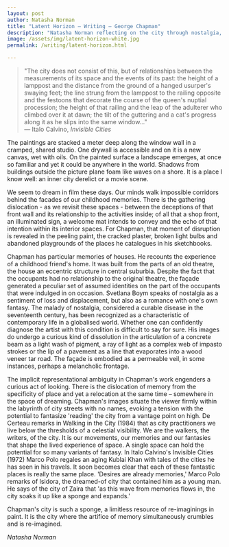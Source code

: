 ```yaml
---
layout: post
author: Natasha Norman
title: "Latent Horizon — Writing — George Chapman"
description: "Natasha Norman reflecting on the city through nostalgia, dreams and painting. Originally published in 2010 as an essay for the I Can Never Sleep on Sundays exhibition catalogue."
image: /assets/img/latent-horizon-white.jpg
permalink: /writing/latent-horizon.html

---
```

> "The city does not consist of this, but of relationships between the measurements of its space and the events of its past: the height of a lamppost and the distance from the ground of a hanged usurper's swaying feet; the line strung from the lamppost to the railing opposite and the festoons that decorate the course of the queen's nuptial procession; the height of that railing and the leap of the adulterer who climbed over it at dawn; the tilt of the guttering and a cat's progress along it as he slips into the same window..."  
> — Italo Calvino, *Invisible Cities*

The paintings are stacked a meter deep along the window wall in a cramped, shared studio. One drywall is accessible and on it is a new canvas, wet with oils. On the painted surface a landscape emerges, at once so familiar and yet it could be anywhere in the world. Shadows from buildings outside the picture plane foam like waves on a shore. It is a place I know well: an inner city derelict or a movie scene.

We seem to dream in film these days. Our minds walk impossible corridors behind the facades of our childhood memories. There is the gathering dislocation - as we revisit these spaces - between the deceptions of that front wall and its relationship to the activities inside; of all that a shop front, an illuminated sign, a welcome mat intends to convey and the echo of that intention within its interior spaces. For Chapman, that moment of disruption is revealed in the peeling paint, the cracked plaster, broken light bulbs and abandoned playgrounds of the places he catalogues in his sketchbooks.

Chapman has particular memories of houses. He recounts the experience of a childhood friend's home. It was built from the parts of an old theatre, the house an eccentric structure in central suburbia. Despite the fact that the occupants had no relationship to the original theatre, the façade generated a peculiar set of assumed identities on the part of the occupants that were indulged in on occasion. Svetlana Boym speaks of nostalgia as a sentiment of loss and displacement, but also as a romance with one's own fantasy. The malady of nostalgia, considered a curable disease in the seventeenth century, has been recognized as a characteristic of contemporary life in a globalised world. Whether one can confidently diagnose the artist with this condition is difficult to say for sure. His images do undergo a curious kind of dissolution in the articulation of a concrete beam as a light wash of pigment, a ray of light as a complex web of impasto strokes or the lip of a pavement as a line that evaporates into a wood veneer tar road. The façade is embodied as a permeable veil, in some instances, perhaps a melancholic frontage.

The implicit representational ambiguity in Chapman's work engenders a curious act of looking. There is the dislocation of memory from the specificity of place and yet a relocation at the same time – somewhere in the space of dreaming. Chapman's images situate the viewer firmly within the labyrinth of city streets with no names, evoking a tension with the potential to fantasize 'reading' the city from a vantage point on high. De Certeau remarks in Walking in the City (1984) that as city practitioners we live below the thresholds of a celestial visibility. We are the walkers, the writers, of the city. It is our movements, our memories and our fantasies that shape the lived experience of space. A single space can hold the potential for so many variants of fantasy. In Italo Calvino's Invisible Cities (1972) Marco Polo regales an aging Kublai Khan with tales of the cities he has seen in his travels. It soon becomes clear that each of these fantastic places is really the same place. 'Desires are already memories,' Marco Polo remarks of Isidora, the dreamed-of city that contained him as a young man. He says of the city of Zaira that 'as this wave from memories flows in, the city soaks it up like a sponge and expands.'

Chapman's city is such a sponge, a limitless resource of re-imaginings in paint. It is the city where the artifice of memory simultaneously crumbles and is re-imagined.

*Natasha Norman*
